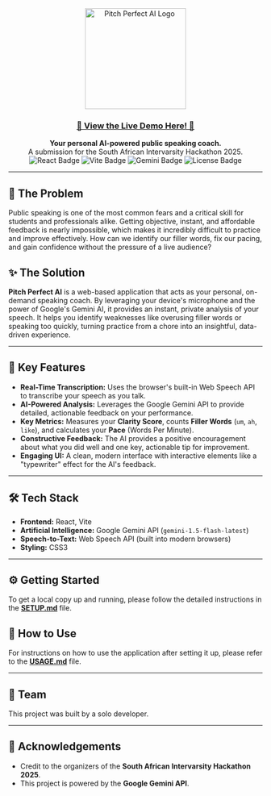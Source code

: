 <div align="center">
  <img src="https://edsboys.github.io/PitchPerfectAI/assets/Logo-CjevTupB.png" alt="Pitch Perfect AI Logo" width="200"/>
</div>
<div align="center">
  <h3>
    <a href="https://edsboys.github.io/PitchPerfectAI/">
      🚀 View the Live Demo Here! 🚀
    </a>
  </h3>
</div>
<div align="center">
  <strong>Your personal AI-powered public speaking coach.</strong>
  <br />
  A submission for the South African Intervarsity Hackathon 2025.
</div>

<div align="center">
  <img src="https://img.shields.io/badge/React-20232A?style=for-the-badge&logo=react&logoColor=61DAFB" alt="React Badge"/>
  <img src="https://img.shields.io/badge/Vite-646CFF?style=for-the-badge&logo=vite&logoColor=white" alt="Vite Badge"/>
  <img src="https://img.shields.io/badge/Google%20Gemini-4285F4?style=for-the-badge&logo=google&logoColor=white" alt="Gemini Badge"/>
  <img src="https://img.shields.io/badge/license-MIT-blue.svg" alt="License Badge"/>
</div>

---

## 🧐 The Problem

Public speaking is one of the most common fears and a critical skill for students and professionals alike. Getting objective, instant, and affordable feedback is nearly impossible, which makes it incredibly difficult to practice and improve effectively. How can we identify our filler words, fix our pacing, and gain confidence without the pressure of a live audience?

## ✨ The Solution

**Pitch Perfect AI** is a web-based application that acts as your personal, on-demand speaking coach. By leveraging your device's microphone and the power of Google's Gemini AI, it provides an instant, private analysis of your speech. It helps you identify weaknesses like overusing filler words or speaking too quickly, turning practice from a chore into an insightful, data-driven experience.

---

## 🚀 Key Features

* **Real-Time Transcription:** Uses the browser's built-in Web Speech API to transcribe your speech as you talk.
* **AI-Powered Analysis:** Leverages the Google Gemini API to provide detailed, actionable feedback on your performance.
* **Key Metrics:** Measures your **Clarity Score**, counts **Filler Words** (`um`, `ah`, `like`), and calculates your **Pace** (Words Per Minute).
* **Constructive Feedback:** The AI provides a positive encouragement about what you did well and one key, actionable tip for improvement.
* **Engaging UI:** A clean, modern interface with interactive elements like a "typewriter" effect for the AI's feedback.

---

## 🛠️ Tech Stack

* **Frontend:** React, Vite
* **Artificial Intelligence:** Google Gemini API (`gemini-1.5-flash-latest`)
* **Speech-to-Text:** Web Speech API (built into modern browsers)
* **Styling:** CSS3

---

## ⚙️ Getting Started

To get a local copy up and running, please follow the detailed instructions in the **[SETUP.md](docs/SETUP.md)** file.

## 📖 How to Use

For instructions on how to use the application after setting it up, please refer to the **[USAGE.md](docs/USAGE.md)** file.

---

## 👤 Team

This project was built by a solo developer. 

---

## 🙏 Acknowledgements

* Credit to the organizers of the **South African Intervarsity Hackathon 2025**.
* This project is powered by the **Google Gemini API**.
